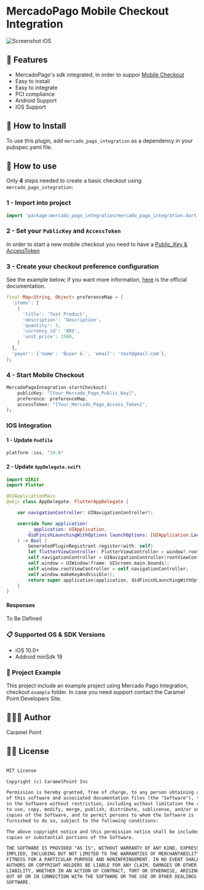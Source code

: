 # MercadoPago Mobile Checkout Integration

![Screenshot iOS](https://caramel-static-images.s3.amazonaws.com/mercado_pago.png)

## 🌟 Features

- MercadoPago's sdk integrated, in order to suppor [Mobile Checkout](https://www.mercadopago.com.ar/developers/es/guides/payments/mobile-checkout/introduction/)
- Easy to install
- Easy to integrate
- PCI compliance
- Android Support
- IOS Support

## 📲 How to Install

To use this plugin, add `mercado_pago_integration` as a dependency in your pubspec.yaml file.

## 🐒 How to use

Only **4** steps needed to create a basic checkout using `mercado_pago_integration`:

### 1 - Import into project

```dart
import 'package:mercado_pago_integration/mercado_pago_integration.dart';
```

### 2 - Set your  `PublicKey`  and  `AccessToken`

In order to start a new mobile checkout you need to have a [Public_Key & AccessToken](https://www.mercadopago.com.ar/developers/es/guides/faqs/credentials/)
  
### 3 - Create your checkout preference configuration

See the example below, if you want more information, [here](https://www.mercadopago.com.ar/developers/es/guides/payments/web-payment-checkout/integration/#editor_1596138256) is the official documentation.

```dart
final Map<String, Object> preferenceMap = {
  'items': [
    {
      'title': 'Test Product',
      'description': 'Description',
      'quantity': 3,
      'currency_id': 'ARS',
      'unit_price': 1500,
    }
  ],
  'payer': {'name': 'Buyer G.', 'email': 'test@gmail.com'},
};
```

### 4 - Start Mobile Checkout

```dart
MercadoPagoIntegration.startCheckout(
    publicKey: "[Your_Mercado_Pago_Public_Key]",
    preference: preferenceMap,
    accessToken: "[Your_Mercado_Pago_Access_Token]",
);
```

### IOS Integration

#### 1 - Update `Podfile`

```swift
platform :ios, '10.0'
```

#### 2 - Update `AppDelegate.swift`

```swift
import UIKit
import Flutter

@UIApplicationMain
@objc class AppDelegate: FlutterAppDelegate {

    var navigationController: UINavigationController?;

    override func application(
        _ application: UIApplication,
        didFinishLaunchingWithOptions launchOptions: [UIApplication.LaunchOptionsKey: Any]?
    ) -> Bool {
        GeneratedPluginRegistrant.register(with: self)
        let flutterViewController: FlutterViewController = window?.rootViewController as! FlutterViewController
        self.navigationController = UINavigationController(rootViewController: flutterViewController);
        self.window = UIWindow(frame: UIScreen.main.bounds);
        self.window.rootViewController = self.navigationController;
        self.window.makeKeyAndVisible();
        return super.application(application, didFinishLaunchingWithOptions: launchOptions)
    }
}
```

#### Responses

To Be Defined

### 📋 Supported OS & SDK Versions

- iOS 10.0+
- Addroid minSdk 19

### 🔮 Project Example

This project include an example project using Mercado Pago Integration, checkout `example` folder. In case you need support contact the Caramel Point Developers Site.

## 👨🏻‍💻 Author

Caramel Point

## 👮🏻 License

``` txt

MIT License

Copyright (c) CaramelPoint Inc

Permission is hereby granted, free of charge, to any person obtaining a copy
of this software and associated documentation files (the "Software"), to deal
in the Software without restriction, including without limitation the rights
to use, copy, modify, merge, publish, distribute, sublicense, and/or sell
copies of the Software, and to permit persons to whom the Software is
furnished to do so, subject to the following conditions:

The above copyright notice and this permission notice shall be included in all
copies or substantial portions of the Software.

THE SOFTWARE IS PROVIDED "AS IS", WITHOUT WARRANTY OF ANY KIND, EXPRESS OR
IMPLIED, INCLUDING BUT NOT LIMITED TO THE WARRANTIES OF MERCHANTABILITY,
FITNESS FOR A PARTICULAR PURPOSE AND NONINFRINGEMENT. IN NO EVENT SHALL THE
AUTHORS OR COPYRIGHT HOLDERS BE LIABLE FOR ANY CLAIM, DAMAGES OR OTHER
LIABILITY, WHETHER IN AN ACTION OF CONTRACT, TORT OR OTHERWISE, ARISING FROM,
OUT OF OR IN CONNECTION WITH THE SOFTWARE OR THE USE OR OTHER DEALINGS IN THE
SOFTWARE.
```
